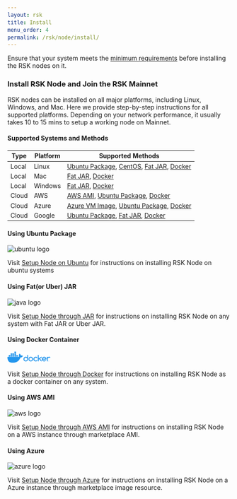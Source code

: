 ```yaml
---
layout: rsk
title: Install
menu_order: 4
permalink: /rsk/node/install/
---
```


<style>
  img.node-setup-img{
    height:25px;
  }
</style>

Ensure that your system meets the [minimum requirements](/rsk/node/install/requirements/) before installing the RSK nodes on it.

### Install RSK Node and Join the RSK Mainnet

RSK nodes can be installed on all major platforms, including Linux, Windows, and Mac. Here we provide step-by-step instructions for all supported platforms. Depending on your network performance, it usually takes 10 to 15 mins to setup a working node on Mainnet.

#### Supported Systems and Methods

<table class="table">
  <thead>
    <tr>
      <th scope="col">Type</th>
      <th scope="col">Platform</th>
      <th scope="col">Supported Methods</th>
    </tr>
  </thead>
  <tbody>
    <tr>
      <td scope="row">Local</td>
      <td scope="row">Linux</td>
      <td>
        <a href="/rsk/node/install/ubuntu">Ubuntu Package</a>,
        <a href="/rsk/node/install/centos">CentOS</a>,
        <a href="/rsk/node/install/java">Fat JAR</a>,
        <a href="/rsk/node/install/docker">Docker</a>
      </td>
    </tr>
    <tr>
      <td scope="row">Local</td>
      <td scope="row">Mac</td>
      <td>
        <a href="/rsk/node/install/java">Fat JAR</a>,
        <a href="/rsk/node/install/docker">Docker</a>
      </td>
    </tr>
    <tr>
      <td scope="row">Local</td>
      <td scope="row">Windows</td>
      <td>
        <a href="/rsk/node/install/java">Fat JAR</a>,
        <a href="/rsk/node/install/docker">Docker</a>
      </td>
    </tr>
    <tr>
      <td scope="row">Cloud</td>
      <td scope="row">AWS</td>
      <td>
        <a href="/rsk/node/install/aws">AWS AMI</a>,
        <a href="/rsk/node/install/ubuntu">Ubuntu Package</a>,
        <a href="/rsk/node/install/docker">Docker</a>
      </td>
    </tr>
    <tr>
      <td scope="row">Cloud</td>
      <td scope="row">Azure</td>
      <td>
        <a href="/rsk/node/install/azure">Azure VM Image</a>,
        <a href="/rsk/node/install/ubuntu">Ubuntu Package</a>,
        <a href="/rsk/node/install/docker">Docker</a>
      </td>
    </tr>
    <tr>
      <td scope="row">Cloud</td>
      <td scope="row">Google</td>
      <td>
        <a href="/rsk/node/install/ubuntu">Ubuntu Package</a>,
        <a href="/rsk/node/install/java">Fat JAR</a>,
        <a href="/rsk/node/install/docker">Docker</a>
      </td>
    </tr>
  </tbody>
</table>

#### Using Ubuntu Package

<img class="node-setup-img" src="https://assets.ubuntu.com/v1/29985a98-ubuntu-logo32.png" alt="ubuntu logo"/>

Visit [Setup Node on Ubuntu](/rsk/node/install/operating-systems/ubuntu/) for instructions on installing RSK Node on ubuntu systems

#### Using Fat(or Uber) JAR

<img class="node-setup-img" src="https://www.pngkey.com/png/detail/264-2646582_logo-transparent-background-java.png" alt="java logo"/>

Visit [Setup Node through JAR](/rsk/node/install/operating-systems/java/) for instructions on installing RSK Node on any system with Fat JAR or Uber JAR.

#### Using Docker Container

<img class="node-setup-img" height="25px" src="../../../assets/img/docker-logo.png" alt="docker logo"/>

Visit [Setup Node through Docker](/rsk/node/install/operating-systems/docker/) for instructions on installing RSK Node as a docker container on any system.

#### Using AWS AMI

<img class="node-setup-img" height="25px" src="https://kopano.com/wp-content/uploads/2018/04/AWSCloud.png" alt="aws logo"/>

Visit [Setup Node through AWS AMI](/rsk/node/install/cloud-fast-deploy/aws/) for instructions on installing RSK Node on a AWS instance through marketplace AMI.

#### Using Azure

<img class="node-setup-img" height="25px" src="https://scaidata.com/assets/img/scaidata_business_intelligence_azure_marketplace_azure_cloud1.png.png" alt="azure logo"/>

Visit [Setup Node through Azure](/rsk/node/install/cloud-fast-deploy/) for instructions on installing RSK Node on a Azure instance through marketplace image resource.
